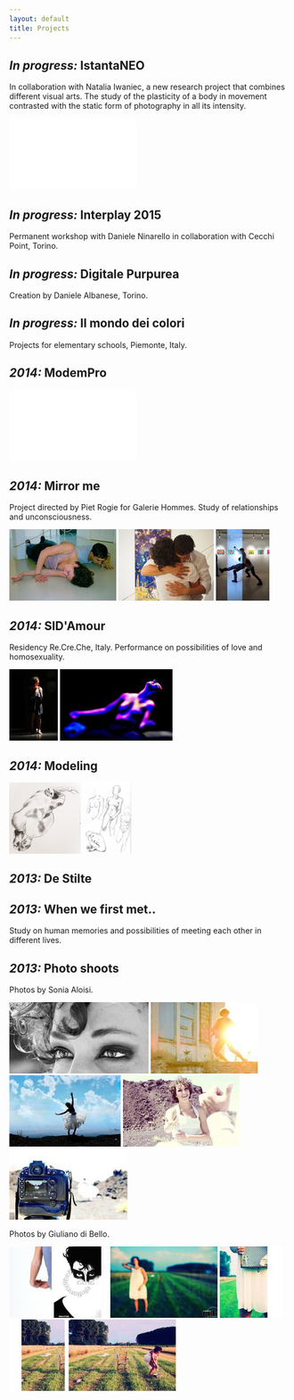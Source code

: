 ```yaml
---
layout: default
title: Projects
---
```


## _In progress:_ IstantaNEO

In collaboration with Natalia Iwaniec, a new research project that combines
different visual arts. The study of the plasticity of a body in movement
contrasted with the static form of photography in all its intensity.

<div class="imgbar">
<iframe width="228" height="128" src="//www.youtube.com/embed/_1dGs6jU4pA" frameborder="0" allowfullscreen></iframe>
</div>

## _In progress:_ Interplay 2015

Permanent workshop with Daniele Ninarello in collaboration with Cecchi Point, Torino.

## _In progress:_ Digitale Purpurea

Creation by Daniele Albanese, Torino.


## _In progress:_ Il mondo dei colori

Projects for elementary schools, Piemonte, Italy.

## _2014:_ ModemPro

<div class="imgbar">
<iframe src="//player.vimeo.com/video/110454971" width="228" height="128" frameborder="0" webkitallowfullscreen mozallowfullscreen allowfullscreen></iframe>
</div>

## _2014:_ Mirror me

Project directed by Piet Rogie for Galerie Hommes. Study of relationships and
unconsciousness.

<div class="imgbar">
<a href="/images/mirrorme1.jpg"><img src="/thumbs/mirrorme1.jpg"></a>
<a href="/images/mirrorme2.jpg"><img src="/thumbs/mirrorme2.jpg"></a>
<a href="/images/mirrorme3.jpg"><img src="/thumbs/mirrorme3.jpg"></a>
</div>

## _2014:_ SID'Amour

Residency Re.Cre.Che, Italy. Performance on possibilities of love and
homosexuality.

<div class="imgbar">
<a href="/images/sidamour1.jpg"><img src="/thumbs/sidamour1.jpg"></a>
<a href="/images/sidamour2.jpg"><img src="/thumbs/sidamour2.jpg"></a>
</div>

## _2014:_ Modeling

<div class="imgbar">
<a href="/images/modeling1.jpg"><img src="/thumbs/modeling1.jpg"></a>
<a href="/images/modeling2.jpg"><img src="/thumbs/modeling2.jpg"></a>
</div>

## _2013:_ De Stilte

## _2013:_ When we first met..

Study on human memories and possibilities of meeting each other in different lives.

## _2013:_ Photo shoots

Photos by Sonia Aloisi.

<div class="imgbar">
<a href="/images/photoshoots_sonia1.jpg"><img src="/thumbs/photoshoots_sonia1.jpg"></a>
<a href="/images/photoshoots_sonia2.jpg"><img src="/thumbs/photoshoots_sonia2.jpg"></a>
<a href="/images/photoshoots_sonia3.jpg"><img src="/thumbs/photoshoots_sonia3.jpg"></a>
<a href="/images/photoshoots_sonia4.jpg"><img src="/thumbs/photoshoots_sonia4.jpg"></a>
<a href="/images/photoshoots_sonia5.jpg"><img src="/thumbs/photoshoots_sonia5.jpg"></a>
</div>

Photos by Giuliano di Bello.

<div class="imgbar">
<a href="/images/photoshoots_giuliano1.jpg"><img src="/thumbs/photoshoots_giuliano1.jpg"></a>
<a href="/images/photoshoots_giuliano2.jpg"><img src="/thumbs/photoshoots_giuliano2.jpg"></a>
<a href="/images/photoshoots_giuliano3.jpg"><img src="/thumbs/photoshoots_giuliano3.jpg"></a>
<a href="/images/photoshoots_giuliano4.jpg"><img src="/thumbs/photoshoots_giuliano4.jpg"></a>
</div>
